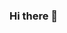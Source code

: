 ### Hi there 👋

<!--
**Dovelopment/Dovelopment** is a ✨ _special_ ✨ repository because its `README.md` (this file) appears on your GitHub profile.

Here are some ideas to get you started:

- 🔭 I’m currently working on University student
- 🌱 I’m currently learning C++ Programming and Data structure, algorithm ..
- 👯 I’m looking to collaborate on project about App development
- 📫 How to reach me: dohun_1@naver.com
